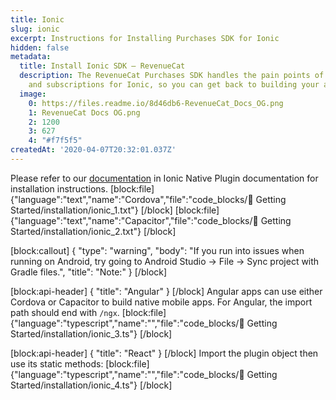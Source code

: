 ```yaml
---
title: Ionic
slug: ionic
excerpt: Instructions for Installing Purchases SDK for Ionic
hidden: false
metadata:
  title: Install Ionic SDK – RevenueCat
  description: The RevenueCat Purchases SDK handles the pain points of in-app purchases
    and subscriptions for Ionic, so you can get back to building your app.
  image:
    0: https://files.readme.io/8d46db6-RevenueCat_Docs_OG.png
    1: RevenueCat Docs OG.png
    2: 1200
    3: 627
    4: "#f7f5f5"
createdAt: '2020-04-07T20:32:01.037Z'
---
```

Please refer to our [documentation](https://ionicframework.com/docs/native/purchases) in Ionic Native Plugin documentation for installation instructions.
[block:file]
{"language":"text","name":"Cordova","file":"code_blocks/🚀 Getting Started/installation/ionic_1.txt"}
[/block]
[block:file]
{"language":"text","name":"Capacitor","file":"code_blocks/🚀 Getting Started/installation/ionic_2.txt"}
[/block]


[block:callout]
{
  "type": "warning",
  "body": "If you run into issues when running on Android, try going to Android Studio -> File -> Sync project with Gradle files.",
  "title": "Note:"
}
[/block]

[block:api-header]
{
  "title": "Angular"
}
[/block]
Angular apps can use either Cordova or Capacitor to build native mobile apps. For Angular, the import path should end with `/ngx`.
[block:file]
{"language":"typescript","name":"","file":"code_blocks/🚀 Getting Started/installation/ionic_3.ts"}
[/block]


[block:api-header]
{
  "title": "React"
}
[/block]
Import the plugin object then use its static methods:
[block:file]
{"language":"typescript","name":"","file":"code_blocks/🚀 Getting Started/installation/ionic_4.ts"}
[/block]
